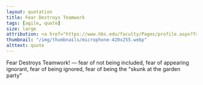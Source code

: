 ```yaml
---
layout: quotation
title: Fear Destroys Teamwork
tags: [agile, quote]
size: large
attribution: <a href="https://www.hbs.edu/faculty/Pages/profile.aspx?facId=6451">Amy C. Edmondson</a>
thumbnail: "/img/thumbnails/microphone-420x255.webp"
alttext: quote
---
```


Fear Destroys Teamwork! — fear of not being included, fear of appearing ignorant, fear of being ignored,
fear of being the "skunk at the garden party"

